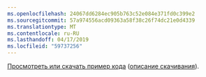 ```yaml
---
ms.openlocfilehash: 24067dd6284ec905b763c52e084e371fd0c399e2
ms.sourcegitcommit: 57a974556acd09363a58f38c26f74dc21e0d4339
ms.translationtype: MT
ms.contentlocale: ru-RU
ms.lasthandoff: 04/17/2019
ms.locfileid: "59737256"
---
```

[Просмотреть или скачать пример кода](https://github.com/aspnet/Docs/tree/master/aspnetcore/tutorials/grpc/grpc-start/samples/GrpcGreeter) ([описание скачивания](xref:index#how-to-download-a-sample)).
